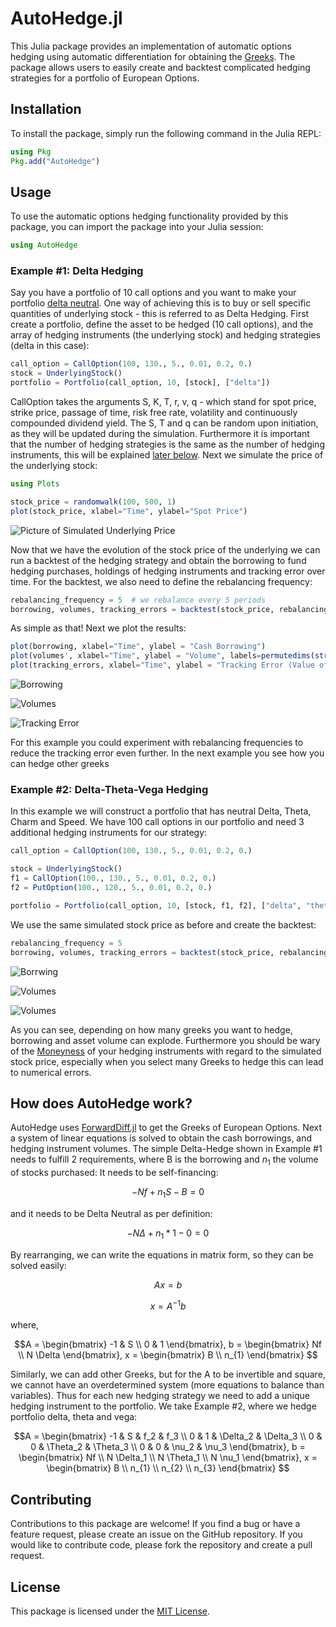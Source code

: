

# AutoHedge.jl
This Julia package provides an implementation of automatic options hedging using automatic differentiation for obtaining the [Greeks](https://en.wikipedia.org/wiki/Greeks_(finance)). The package allows users to easily create and backtest complicated hedging strategies for a portfolio of European Options.

## Installation
To install the package, simply run the following command in the Julia REPL:

```julia
using Pkg
Pkg.add("AutoHedge")
```


## Usage
To use the automatic options hedging functionality provided by this package, you can import the package into your Julia session:

```julia
using AutoHedge
```

### Example #1: Delta Hedging
Say you have a portfolio of 10 call options and you want to make your portfolio [delta neutral](https://en.wikipedia.org/wiki/Delta_neutral). One way of achieving this is to buy or sell specific quantities of underlying stock - this is referred to as Delta Hedging. First create a portfolio, define the asset to be hedged (10 call options), and the array of hedging instruments (the underlying stock) and hedging strategies (delta in this case):

```julia
call_option = CallOption(100, 130., 5., 0.01, 0.2, 0.)
stock = UnderlyingStock()
portfolio = Portfolio(call_option, 10, [stock], ["delta"])
```

CallOption takes the arguments S, K, T, r, v, q - which stand for spot price, strike price, passage of time, risk free rate, volatility and continuously compounded dividend yield. The S, T and q can be random upon initiation, as they will be updated during the simulation. Furthermore it is important that the number of hedging strategies is the same as the number of hedging instruments, this will be explained [later below](#How-does-AutoHedge-work?). Next we simulate the price of the underlying stock:

```julia
using Plots

stock_price = randomwalk(100, 500, 1)
plot(stock_price, xlabel="Time", ylabel="Spot Price")
```
![Picture of Simulated Underlying Price](https://i.imgur.com/5UovmfY.png)

Now that we have the evolution of the stock price of the underlying we can run a backtest of the hedging strategy and obtain the borrowing to fund hedging purchases, holdings of hedging instruments and tracking error over time. For the backtest, we also need to define the rebalancing frequency:

```julia
rebalancing_frequency = 5  # we rebalance every 5 periods
borrowing, volumes, tracking_errors = backtest(stock_price, rebalancing_frequency, portfolio)
```
As simple as that! Next we plot the results:
```julia
plot(borrowing, xlabel="Time", ylabel = "Cash Borrowing")
plot(volumes', xlabel="Time", ylabel = "Volume", labels=permutedims(string.(typeof.(portfolio.hedging_instruments))))
plot(tracking_errors, xlabel="Time", ylabel = "Tracking Error (Value of Portfolio)")
```

![Borrowing](https://i.imgur.com/ShXL0H5.png)

![Volumes](https://i.imgur.com/ARyYimo.png)

![Tracking Error](https://i.imgur.com/eSiDshV.png)

For this example you could experiment with rebalancing frequencies to reduce the tracking error even further. In the next example you see how you can hedge other greeks

### Example #2: Delta-Theta-Vega Hedging

In this example we will construct a portfolio that has neutral Delta, Theta, Charm and Speed. We have 100 call options in our portfolio and need 3 additional hedging instruments for our strategy:

```julia
call_option = CallOption(100, 130., 5., 0.01, 0.2, 0.)

stock = UnderlyingStock()
f1 = CallOption(100., 130., 5., 0.01, 0.2, 0.)
f2 = PutOption(100., 120., 5., 0.01, 0.2, 0.)

portfolio = Portfolio(call_option, 10, [stock, f1, f2], ["delta", "theta", "vega"])
```
We use the same simulated stock price as before and create the backtest:
```julia
rebalancing_frequency = 5
borrowing, volumes, tracking_errors = backtest(stock_price, rebalancing_frequency, portfolio)
```

![Borrwing](https://i.imgur.com/SrvcTyE.png)

![Volumes](https://i.imgur.com/KljWlfz.png)

![Volumes](https://i.imgur.com/GT1s76M.png)

As you can see, depending on how many greeks you want to hedge, borrowing and asset volume can explode. Furthermore you should be wary of the [Moneyness](https://en.wikipedia.org/wiki/Moneyness) of your hedging instruments with regard to the simulated stock price, especially when you select many Greeks to hedge this can lead to numerical errors.


## How does AutoHedge work?

AutoHedge uses [ForwardDiff.jl](https://github.com/JuliaDiff/ForwardDiff.jl) to get the Greeks of European Options. Next a system of linear equations is solved to obtain the cash borrowings, and hedging instrument volumes. The simple Delta-Hedge shown in Example #1 needs to fulfill 2 requirements, where B is the borrowing and $n_{1}$ the volume of stocks purchased:
It needs to be self-financing:
```math
-Nf + n_{1}S - B = 0
```
and it needs to be Delta Neutral as per definition:
```math
-N\Delta + n_{1} * 1 - 0 = 0
```

By rearranging, we can write the equations in matrix form, so they can be solved easily:

```math
Ax = b
```
```math
x = A^{-1} b
```
where,
```math
A = \begin{bmatrix} -1 & S \\ 0 & 1 \end{bmatrix}, b =  \begin{bmatrix} Nf \\ N \Delta \end{bmatrix}, x =  \begin{bmatrix} B  \\ n_{1} \end{bmatrix}  
```

Similarly, we can add other Greeks, but for the A to be invertible and square, we cannot have an overdetermined system (more equations to balance than variables). Thus for each new hedging strategy we need to add a unique hedging instrument to the portfolio. We take Example #2, where we hedge portfolio delta, theta and vega:

```math
A = \begin{bmatrix} -1 & S & f_2 & f_3 \\ 0 & 1  & \Delta_2 & \Delta_3 \\ 0 & 0  & \Theta_2 & \Theta_3 \\ 0 & 0  & \nu_2 & \nu_3
 \end{bmatrix}, b =  \begin{bmatrix} Nf \\ N \Delta_1 \\ N \Theta_1 \\ N \nu_1  \end{bmatrix}, x =  \begin{bmatrix} B  \\ n_{1}  \\ n_{2}  \\ n_{3} \end{bmatrix}  
```


## Contributing
Contributions to this package are welcome! If you find a bug or have a feature request, please create an issue on the GitHub repository. If you would like to contribute code, please fork the repository and create a pull request.

## License
This package is licensed under the [MIT License](https://opensource.org/license/mit/).
